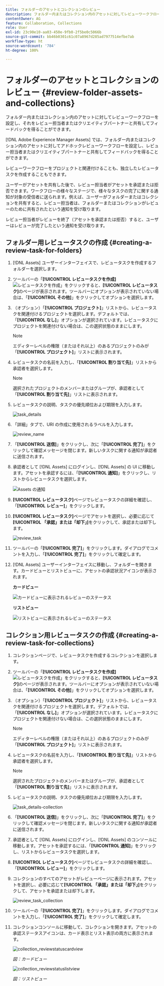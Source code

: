 ```yaml
---
title: フォルダーのアセットとコレクションのレビュー
description: フォルダー内またはコレクション内のアセットに対してレビューワークフローを設定し、それをレビュー担当者またはクリエイティブパートナーと共有してフィードバックを得ることができます。
contentOwner: AG
feature: Collaboration, Collections
role: User
exl-id: 23c90e10-aa03-450e-9fb0-2f5be0c5066b
source-git-commit: bb46b0301c61c07a8967d285ad7977514efbe7ab
workflow-type: ht
source-wordcount: '784'
ht-degree: 100%

---
```


# フォルダーのアセットとコレクションのレビュー {#review-folder-assets-and-collections}

フォルダー内またはコレクション内のアセットに対してレビューワークフローを設定し、それをレビュー担当者またはクリエイティブパートナーと共有してフィードバックを得ることができます。

[!DNL Adobe Experience Manager Assets] では、フォルダー内またはコレクション内のアセットに対してアドホックレビューワークフローを設定し、レビュー担当者またはクリエイティブパートナーと共有してフィードバックを得ることができます。

レビューワークフローをプロジェクトと関連付けることも、独立したレビュータスクを作成することもできます。

ユーザーがアセットを共有した後で、レビュー担当者がアセットを承認または拒否できます。ワークフローの様々なステージで、様々なタスクの完了に関する通知が対象の受信者に送られます。例えば、ユーザーがフォルダーまたはコレクションを共有すると、レビュー担当者は、フォルダーまたはコレクションがレビューのために共有されたという通知を受け取ります。

レビュー担当者がレビューを終了（アセットを承認または拒否）すると、ユーザーはレビューが完了したという通知を受け取ります。

## フォルダー用レビュータスクの作成 {#creating-a-review-task-for-folders}

1. [!DNL Assets] ユーザーインターフェイスで、レビュータスクを作成するフォルダーを選択します。
1. ツールバーの「**[!UICONTROL レビュータスクを作成]** ![レビュータスクを作成](assets/do-not-localize/create-review-task.png)」をクリックすると、**[!UICONTROL レビュータスク]**&#x200B;のページが表示されます。ツールバーにオプションが表示されていない場合は、「**[!UICONTROL その他]**」をクリックしてオプションを選択します。

1. （オプション）「**[!UICONTROL プロジェクト]**」リストから、レビュータスクを関連付けるプロジェクトを選択します。デフォルトでは、「**[!UICONTROL なし]**」オプションが選択されています。レビュータスクにプロジェクトを関連付けない場合は、この選択状態のままにします。

   >[!NOTE]
   >
   >エディターレベルの権限（またはそれ以上）のあるプロジェクトのみが「**[!UICONTROL プロジェクト]**」リストに表示されます。

1. レビュータスクの名前を入力し、「**[!UICONTROL 割り当て先]**」リストから承認者を選択します。

   >[!NOTE]
   >
   >選択されたプロジェクトのメンバーまたはグループが、承認者として「**[!UICONTROL 割り当て先]**」リストに表示されます。

1. レビュータスクの説明、タスクの優先順位および期限を入力します。

   ![task_details](assets/task_details.png)

1. 「詳細」タブで、URI の作成に使用されるラベルを入力します。

   ![review_name](assets/review_name.png)

1. 「**[!UICONTROL 送信]**」をクリックし、次に「**[!UICONTROL 完了]**」をクリックして確認メッセージを閉じます。新しいタスクに関する通知が承認者に送信されます。
1. 承認者として [!DNL Assets] にログインし、[!DNL Assets] の UI に移動します。アセットを承認するには、「**[!UICONTROL 通知]**」をクリックし、リストからレビュータスクを選択します。

   ![Assets の通知](assets/aemAssetsNotification.png)

1. **[!UICONTROL レビュータスク]**&#x200B;ページでレビュータスクの詳細を確認し、「**[!UICONTROL レビュー]**」をクリックします。
1. **[!UICONTROL レビュータスク]**&#x200B;ページでアセットを選択し、必要に応じて&#x200B;**[!UICONTROL 「承認」または「却下」]**&#x200B;をクリックして、承認または却下します。

   ![review_task](assets/review_task.png)

1. ツールバーの「**[!UICONTROL 完了]**」をクリックします。ダイアログでコメントを入力し、「**[!UICONTROL 完了]**」をクリックして確定します。
1. [!DNL Assets] ユーザーインターフェイスに移動し、フォルダーを開きます。カードビューとリストビューに、アセットの承認状況アイコンが表示されます。

   **カードビュー**

   ![カードビューに表示されるレビューのステータス](assets/chlimage_1-404.png)

   **リストビュー**

   ![リストビューに表示されるレビューのステータス](assets/review_status_listview.png)

## コレクション用レビュータスクの作成 {#creating-a-review-task-for-collections}

1. コレクションページで、レビュータスクを作成するコレクションを選択します。
1. ツールバーの「**[!UICONTROL レビュータスクを作成]** ![レビュータスクを作成](assets/do-not-localize/create-review-task.png)」をクリックすると、**[!UICONTROL レビュータスク]**&#x200B;のページが表示されます。ツールバーにオプションが表示されていない場合は、「**[!UICONTROL その他]**」をクリックしてオプションを選択します。

1. （オプション）「**[!UICONTROL プロジェクト]**」リストから、レビュータスクを関連付けるプロジェクトを選択します。デフォルトでは、「**[!UICONTROL なし]**」オプションが選択されています。レビュータスクにプロジェクトを関連付けない場合は、この選択状態のままにします。

   >[!NOTE]
   >
   >エディターレベルの権限（またはそれ以上）のあるプロジェクトのみが「**[!UICONTROL プロジェクト]**」リストに表示されます。

1. レビュータスクの名前を入力し、「**[!UICONTROL 割り当て先]**」リストから承認者を選択します。

   >[!NOTE]
   >
   >選択されたプロジェクトのメンバーまたはグループが、承認者として「**[!UICONTROL 割り当て先]**」リストに表示されます。

1. レビュータスクの説明、タスクの優先順位および期限を入力します。

   ![task_details-collection](assets/task_details-collection.png)

1. 「**[!UICONTROL 送信]**」をクリックし、次に「**[!UICONTROL 完了]**」をクリックして確認メッセージを閉じます。新しいタスクに関する通知が承認者に送信されます。
1. 承認者として [!DNL Assets] にログインし、[!DNL Assets] のコンソールに移動します。アセットを承認するには、「**[!UICONTROL 通知]**」をクリックし、リストからレビュータスクを選択します。
1. **[!UICONTROL レビュータスク]**&#x200B;ページでレビュータスクの詳細を確認し、「**[!UICONTROL レビュー]**」をクリックします。
1. コレクションのすべてのアセットがレビューページに表示されます。アセットを選択し、必要に応じて&#x200B;**[!UICONTROL 「承認」または「却下」]**&#x200B;をクリックして、アセットを承認または却下します。

   ![review_task_collection](assets/review_task_collection.png)

1. ツールバーの「**[!UICONTROL 完了]**」をクリックします。ダイアログでコメントを入力し、「**[!UICONTROL 完了]**」をクリックして確定します。
1. コレクションコンソールに移動して、コレクションを開きます。アセットの承認ステータスアイコンは、カード表示とリスト表示の両方に表示されます。

   ![collection_reviewstatuscardview](assets/collection_reviewstatuscardview.png)

   *図：カードビュー*

   ![collection_reviewstatuslistview](assets/collection_reviewstatuslistview.png)

   *図：リストビュー*
